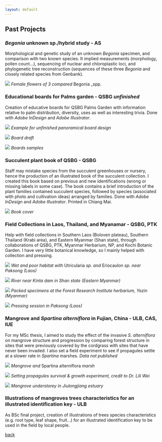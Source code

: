 ```yaml
---
layout: default
---
```

## Past Projects

### _Begonia_ unknown sp./hybrid study - AS 
Morphological and genetic study of an unknown _Begonia_ specimen, and comparison with two known species. It implied measurements (morphology, pollen count...), sequencing of nuclear and chloroplastic loci, and phylogenetic tree reconstruction (sequences of these three _Begonia_ and closely related species from Genbank).

![](/photo/bego1.jpg)
_Female flowers of 3 compared_ Begonia _spp.


### Educational boards for Palms garden - QSBG _unfinished_
Creation of educative boards for QSBG Palms Garden with information relative to palm distribution, diversity, uses as well as interesting trivia. Done with _Adobe InDesign_ and _Adobe Illustrator_.

![](/photo/pano1.jpg)
_Example for unfinished panoramical board design_

![](/photo/pano2.jpg)
_Board draft_

![](/photo/pano3.jpg)
_Boards samples_


### Succulent plant book of QSBG - QSBG
Staff may mistake species from the succulent greenhouses or nursery, hence the production of an illustrated book of the succulent collection. I created this book based on previous and new identifications (wrong or missing labels in some case). The book contains a brief introduction of the plant families contained succulent species, followed by species (associated with photo and cultivation ideas) arranged by families. Done with _Adobe InDesign_ and _Adobe Illustrator_. Printed in Chiang Mai.

![](/photo/front.jpg)
_Book cover_


### Field Collections in Laos, Thailand, and Myanamar - QSBG, PTK
Help with field collections in Southern Laos (Boloven plateau), Southern Thailand (Krabi area), and Eastern Myanmar (Shan state), through collaborations of QSBG, PTK, Myanmar Herbarium, NP, and Kochi Botanic Garden. I have very little botanical knowledge, so I mainly helped with collection and pressing.

![](/photo/lao2.jpg)
_Wet and poor habitat with_ Utricularia _sp. and_ Eriocaulon _sp. near Paksong (Laos)_

![](/photo/myan1.jpg)
_River near Kinta dam in Shan state (Eastern Myanmar)_

![](/photo/myan2.jpg)
_Packed specimens at the Forest Research Institute herbarium, Yezin (Myanmar)_

![](/photo/lao1.jpg)
_Pressing session in Paksong (Laos)_


### Mangrove and _Spartina alterniflora_ in Fujian, China - ULB, CAS, IUE
For my MSc thesis, I aimed to study the effect of the invasive _S. alterniflora_ on mangrove structure and progression by comparing forest structure in sites that were previously covered by the cordgrass with sites that have never been invaded. I also set a field experiment to see if propagules settle at a slower rate in _Spartina_ marshes. _Data not published_

![](/photo/fuji1.jpg)
_Mangrove and_ Spartina alterniflora _marsh_

![](/photo/fuji2.jpg)
_Setting propagules survival & growth experiment, credit to Dr. Lili Wei_

![](/photo/fuji3.jpg)
_Mangrove understorey in Jiulongjiang estuary_

### Illustrations of mangroves trees characteristics for an illustrated identification key - ULB
As BSc final project, creation of illustrations of trees species characteristics (e.g. root type, leaf shape, fruit...) for an illustrated identification key to be used in the field by local people.

[back](./)
